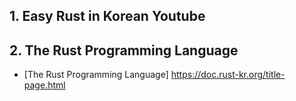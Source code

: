 ## 1. Easy Rust in Korean Youtube

## 2. The Rust Programming Language
- [The Rust Programming Language] https://doc.rust-kr.org/title-page.html